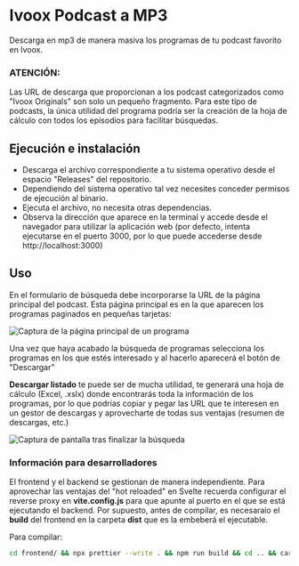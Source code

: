 # Ivoox Podcast a MP3
Descarga en mp3 de manera masiva los programas de tu podcast favorito en Ivoox.
### ATENCIÓN:
Las URL de descarga que proporcionan a los podcast categorizados como "Ivoox Originals" son solo un pequeño fragmento. Para este tipo de podcasts, la única utilidad del programa podría ser la creación de la hoja de cálculo con todos los episodios para facilitar búsquedas. 
## Ejecución e instalación
- Descarga el archivo correspondiente a tu sistema operativo desde el espacio "Releases" del repositorio.
- Dependiendo del sistema operativo tal vez necesites conceder permisos de ejecución al binario.
- Ejecuta el archivo, no necesita otras dependencias.
- Observa la dirección que aparece en la terminal y accede desde el navegador para utilizar la aplicación web (por defecto, intenta ejecutarse en el puerto 3000, por lo que puede accederse desde http://localhost:3000)
## Uso
En el formulario de búsqueda debe incorporarse la URL de la página principal del podcast. Esta página principal es en la que aparecen los programas paginados en pequeñas tarjetas:

![Captura de la página principal de un programa](https://i.imgur.com/z2c3MKQ.png)

Una vez que haya acabado la búsqueda de programas selecciona los programas en los que estés interesado y al hacerlo aparecerá el botón de "Descargar"

**Descargar listado** te puede ser de mucha utilidad, te generará una hoja de cálculo (Excel, .xslx) donde encontrarás toda la información de los programas, por lo que podrías copiar y pegar las URL que te interesen en un gestor de descargas y aprovecharte de todas sus ventajas (resumen de descargas, etc.)

![Captura de pantalla tras finalizar la búsqueda](https://i.imgur.com/9cpIHoH.png)

### Información para desarrolladores
El frontend y el backend se gestionan de manera independiente. Para aprovechar las ventajas del "hot reloaded" en Svelte recuerda configurar el reverse proxy en **vite.config.js** para que apunte al puerto en el que se está ejecutando el backend. 
Por supuesto, antes de compilar, es necesaraio el **build** del frontend en la carpeta **dist** que es la embeberá el ejecutable.

Para compilar:

```bash
cd frontend/ && npx prettier --write . && npm run build && cd .. && cargo run --release
```
